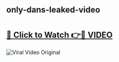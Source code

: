 ## only-dans-leaked-video 

# <h2><a href="http://freeplayer.one?title=only-dans-leaked-video&ref=21J">🔗 Click to Watch 👉🔴 VIDEO</a></h2>

<a href="http://freeplayer.one?title=only-dans-leaked-video&ref=21J" rel="nofollow" data-target="animated-image.originalLink"><img src="https://i.ibb.co.com/xMMVF88/686577567.gif" alt="Viral Video Original" style="max-width: 100%; display: inline-block;" data-target="animated-image.originalImage"></a>

